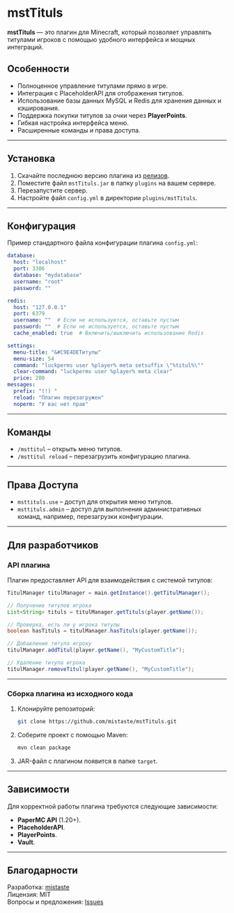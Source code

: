 # mstTituls

**mstTituls** — это плагин для Minecraft, который позволяет управлять титулами игроков с помощью удобного интерфейса и мощных интеграций.

## Особенности

- Полноценное управление титулами прямо в игре.
- Интеграция с PlaceholderAPI для отображения титулов.
- Использование базы данных MySQL и Redis для хранения данных и кэширования.
- Поддержка покупки титулов за очки через **PlayerPoints**.
- Гибкая настройка интерфейса меню.
- Расширенные команды и права доступа.

---

## Установка

1. Скачайте последнюю версию плагина из [релизов](https://github.com/mistaste/mstTituls/releases).
2. Поместите файл `mstTituls.jar` в папку `plugins` на вашем сервере.
3. Перезапустите сервер.
4. Настройте файл `config.yml` в директории `plugins/mstTituls`.

---

## Конфигурация

Пример стандартного файла конфигурации плагина `config.yml`:

```yaml
database:
  host: "localhost"
  port: 3306
  database: "mydatabase"
  username: "root"
  password: ""

redis:
  host: "127.0.0.1"
  port: 6379
  username: ""  # Если не используется, оставьте пустым
  password: ""  # Если не используется, оставьте пустым
  cache_enabled: true  # Включить/выключить использование Redis

settings:
  menu-title: "&#C9E4DEТитулы"
  menu-size: 54
  command: "luckperms user %player% meta setsuffix \"%titul%\""
  clear-command: "luckperms user %player% meta clear"
  price: 200
messages:
  prefix: "(!) "
  reload: "Плагин перезагружен"
  noperm: "У вас нет прав"
```

---

## Команды

- `/msttitul` – открыть меню титулов.
- `/msttitul reload` – перезагрузить конфигурацию плагина.

---

## Права Доступа

- `msttituls.use` – доступ для открытия меню титулов.
- `msttituls.admin` – доступ для выполнения административных команд, например, перезагрузки конфигурации.

---

## Для разработчиков

### API плагина

Плагин предоставляет API для взаимодействия с системой титулов:

```java
TitulManager titulManager = main.getInstance().getTitulManager();

// Получение титулов игрока
List<String> tituls = titulManager.getTituls(player.getName());

// Проверка, есть ли у игрока титулы
boolean hasTituls = titulManager.hasTituls(player.getName());

// Добавление титула игроку
titulManager.addTitul(player.getName(), "MyCustomTitle");

// Удаление титула игрока
titulManager.removeTitul(player.getName(), "MyCustomTitle");
```

---

### Сборка плагина из исходного кода

1. Клонируйте репозиторий:
   ```bash
   git clone https://github.com/mistaste/mstTituls.git
   ```
2. Соберите проект с помощью Maven:
   ```bash
   mvn clean package
   ```
3. JAR-файл с плагином появится в папке `target`.

---

## Зависимости

Для корректной работы плагина требуются следующие зависимости:

- **PaperMC API** (1.20+).
- **PlaceholderAPI**.
- **PlayerPoints**.
- **Vault**.

---

## Благодарности

Разработка: [mistaste](https://github.com/mistaste)  
Лицензия: MIT  
Вопросы и предложения: [Issues](https://github.com/mistaste/mstTituls/issues)